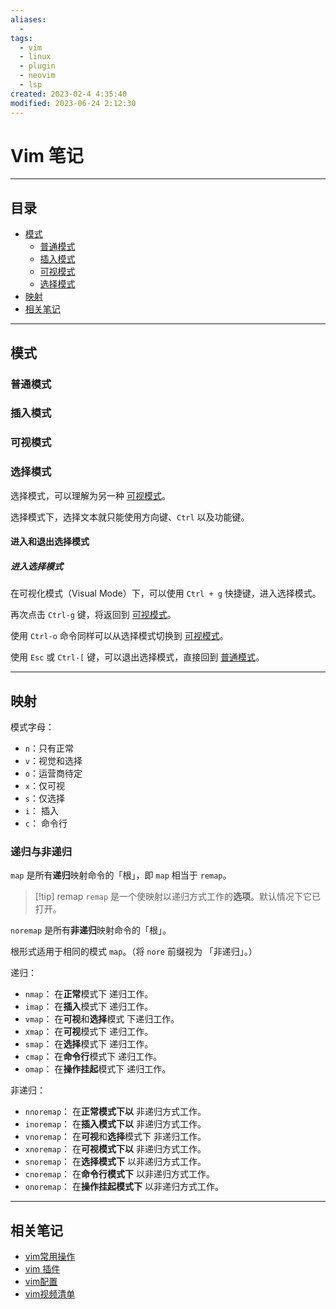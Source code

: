 ```yaml
---
aliases:
  - 
tags:
  - vim
  - linux
  - plugin
  - neovim
  - lsp
created: 2023-02-4 4:35:40
modified: 2023-06-24 2:12:30
---
```


# Vim 笔记

---

## 目录

* [模式](#vim_mode)
	* [普通模式](#vim_mode_normal)
	* [插入模式](#vim_mode_insert)
	* [可视模式](#vim_mode_visual)
	* [选择模式](#vim_mode_select)
* [映射](#vim_map)
* [相关笔记](#vim_about_notes)

---

## <span id="vim_mode">模式</span>

### <span id="vim_mode_normal">普通模式</span>

### <span id="vim_mode_insert">插入模式</span>

### <span id="vim_mode_visual">可视模式</span>

### <span id="vim_mode_select">选择模式</span>

选择模式，可以理解为另一种 [可视模式](#vim_mode_visual)。

选择模式下，选择文本就只能使用方向键、`Ctrl` 以及功能键。

#### 进入和退出选择模式

##### 进入选择模式

在可视化模式（Visual Mode）下，可以使用 `Ctrl + g` 快捷键，进入选择模式。

再次点击 `Ctrl-g` 键，将返回到 [可视模式](#vim_mode_visual)。

使用 `Ctrl-o` 命令同样可以从选择模式切换到 [可视模式](#vim_mode_visual)。

使用 `Esc` 或 `Ctrl-[` 键，可以退出选择模式，直接回到 [普通模式](#vim_mode_normal)。

---

## <span id="vim_map">映射</span>

模式字母：
*  `n`：只有正常
*  `v`：视觉和选择
*  `o`：运营商待定
* `x`：仅可视
* `s`：仅选择
* `i`： 插入
* `c`： 命令行

### 递归与非递归

`map` 是所有**递归**映射命令的「根」，即 `map` 相当于 `remap`。
> [!tip] remap
> `remap` 是一个使映射以递归方式工作的**选项**。默认情况下它已打开。

`noremap` 是所有**非递归**映射命令的「根」。

根形式适用于相同的模式 `map`。（将 `nore` 前缀视为 「非递归」。）

递归：
* `nmap`： 在**正常**模式下  递归工作。
* `imap`： 在**插入**模式下  递归工作。
* `vmap`： 在**可视**和**选择**模式  下递归工作。
* `xmap`： 在**可视**模式下 递归工作。
* `smap`： 在**选择**模式下 递归工作。
* `cmap`： 在**命令行**模式下 递归工作。
* `omap`： 在**操作挂起**模式下  递归工作。

非递归：
* `nnoremap`： 在**正常模式下以** 非递归方式工作。
* `inoremap`： 在**插入模式下以** 非递归方式工作。
* `vnoremap`： 在**可视**和**选择**模式下 非递归工作。
* `xnoremap`： 在**可视模式下以** 非递归方式工作。
* `snoremap`： 在**选择模式下** 以非递归方式工作。
* `cnoremap`： 在**命令行模式下** 以非递归方式工作。
* `onoremap`： 在**操作挂起模式下** 以非递归方式工作。

---

## <span id="vim_about_notes">相关笔记</span>

* [vim常用操作](./vim常用操作.md)
* [vim 插件](./vim_plugin.md)
* [vim配置](./vim及neovim配置.md)
* [vim视频清单](./Vim_Videos.md)
